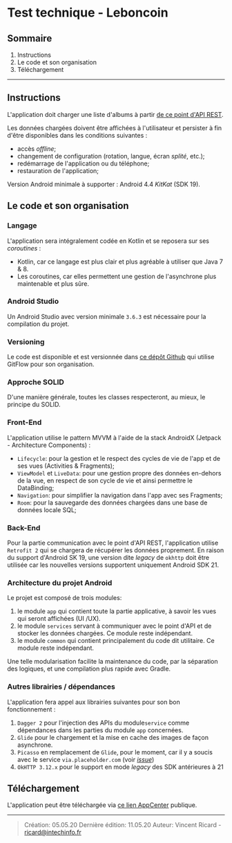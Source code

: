 # Test technique - Leboncoin

## Sommaire
1. Instructions
2. Le code et son organisation
3. Téléchargement
---

## Instructions
L'application doit charger une liste d'albums à partir [de ce point d'API REST](https://static.leboncoin.fr/img/shared/technical-test.json).

Les données chargées doivent être affichées à l'utilisateur et persister à fin d'être disponibles dans les conditions suivantes :
- accès _offline_;
- changement de configuration (rotation, langue, écran _splité_, etc.); 
- redémarrage de l'application ou du téléphone;
- restauration de l'application;

Version Android minimale à supporter : Android 4.4 _KitKat_ (SDK 19).

## Le code et son organisation

### Langage
L'application sera intégralement codée en Kotlin et se reposera sur ses _coroutines_ :
- Kotlin, car ce langage est plus clair et plus agréable à utiliser que Java 7 & 8.
- Les coroutines, car elles permettent une gestion de l'asynchrone plus maintenable et plus sûre.

### Android Studio
Un Android Studio avec version minimale `3.6.3` est nécessaire pour la compilation du projet.

### Versioning
Le code est disponible et est versionnée dans [ce dépôt Github](https://github.com/ricard-v/test-leboncoin) qui utilise GitFlow pour son organisation.

### Approche SOLID
D'une manière générale, toutes les classes respecteront, au mieux, le principe du SOLID.

### Front-End
L'application utilise le pattern MVVM à l'aide de la stack AndroidX (Jetpack - Architecture Components) :
- `Lifecycle`: pour la gestion et le respect des cycles de vie de l'app et de ses vues (Activities & Fragments);
- `ViewModel` et `LiveData`: pour une gestion propre des données en-dehors de la vue, en respect de son cycle de vie et ainsi permettre le DataBinding;
- `Navigation`: pour simplifier la navigation dans l'app avec ses Fragments;
- `Room`: pour la sauvegarde des données chargées dans une base de données locale SQL;

### Back-End
Pour la partie communication avec le point d'API REST, l'application utilise `Retrofit 2` qui se chargera de récupérer les données proprement.
En raison du support d'Android SK 19, une version dite _legacy_ de `okhttp` doit être utilisée car les nouvelles versions supportent uniquement Android SDK 21.

### Architecture du projet Android
Le projet est composé de trois modules:
1. le module `app` qui contient toute la partie applicative, à savoir les vues qui seront affichées (UI /UX).
2. le module `services` servant à communiquer avec le point d'API et de stocker les données chargées. Ce module reste indépendant.
3. le module `common` qui contient principalement du code dit utilitaire. Ce module reste indépendant.

Une telle modularisation facilite la maintenance du code, par la séparation des logiques, et une compilation plus rapide avec Gradle.

### Autres librairies / dépendances
L'application fera appel aux librairies suivantes pour son bon fonctionnement :
1. `Dagger 2` pour l'injection des APIs du module`service` comme dépendances dans les parties du module `app` concernées.
2. `Glide` pour le chargement et la mise en cache des images de façon asynchrone.
3. `Picasso` en remplacement de `Glide`, pour le moment, car il y a soucis avec le service `via.placeholder.com` (voir _[issue](https://github.com/bumptech/glide/issues/3065)_)
4. `OkHTTP 3.12.x` pour le support en mode _legacy_ des SDK antérieures à 21

## Téléchargement
L'application peut être téléchargée via [ce lien AppCenter](https://install.appcenter.ms/users/vincent.ricard-rts.ch/apps/lebonalbum-test-lbc/distribution_groups/public) publique.


---
> Création: 05.05.20
> Dernière édition: 11.05.20
> Auteur: Vincent Ricard - ricard@intechinfo.fr